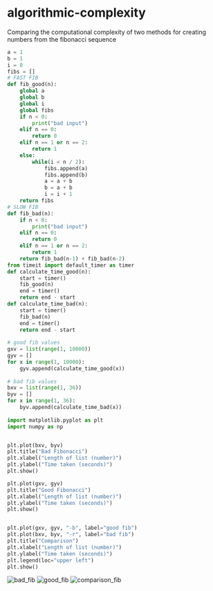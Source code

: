 # algorithmic-complexity
Comparing the computational complexity of two methods for creating numbers from the fibonacci sequence
```py
a = 1
b = 1
i = 0
fibs = []
# FAST FIB
def fib_good(n):
    global a
    global b
    global i
    global fibs
    if n < 0:
        print("bad input")
    elif n == 0:
        return 0
    elif n == 1 or n == 2:
        return 1
    else:
        while(i < n / 2):
            fibs.append(a)
            fibs.append(b)
            a = a + b
            b = a + b
            i = i + 1
    return fibs
# SLOW FIB
def fib_bad(n):
    if n < 0:
        print("bad input")
    elif n == 0:
        return 0
    elif n == 1 or n == 2:
        return 1
    return fib_bad(n-1) + fib_bad(n-2)
from timeit import default_timer as timer
def calculate_time_good(n):
    start = timer()
    fib_good(n)
    end = timer()
    return end - start
def calculate_time_bad(n):
    start = timer()
    fib_bad(n)
    end = timer()
    return end - start
    
# good fib values
gxv = list(range(1, 10000))
gyv = []
for x in range(1, 10000):
    gyv.append(calculate_time_good(x))
    
# bad fib values
bxv = list(range(1, 36))
byv = []
for x in range(1, 36):
    byv.append(calculate_time_bad(x))
    
import matplotlib.pyplot as plt
import numpy as np


plt.plot(bxv, byv)
plt.title("Bad Fibonacci")
plt.xlabel("Length of list (number)")
plt.ylabel("Time taken (seconds)")
plt.show()

plt.plot(gxv, gyv)
plt.title("Good Fibonacci")
plt.xlabel("Length of list (number)")
plt.ylabel("Time taken (seconds)")
plt.show()


plt.plot(gxv, gyv, "-b", label="good fib")
plt.plot(bxv, byv, "-r", label="bad fib")
plt.title("Comparison")
plt.xlabel("Length of list (number)")
plt.ylabel("Time taken (seconds)")
plt.legend(loc="upper left")
plt.show()
```
![bad_fib](https://user-images.githubusercontent.com/117105005/200169869-79fff1a3-65d2-40b0-9954-81bb74e84028.png)
![good_fib](https://user-images.githubusercontent.com/117105005/200169870-c4aac18b-d8c1-488a-ab9e-d7daec090b57.png)
![comparison_fib](https://user-images.githubusercontent.com/117105005/200170575-f54528b0-c622-4378-9ed4-f2293eed4a19.png)

